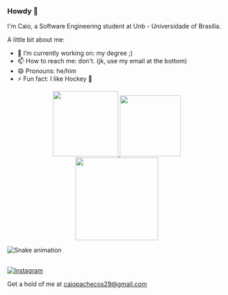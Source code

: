 ### Howdy 👋
I'm Caio, a Software Engineering student at Unb - Universidade of Brasília.

A little bit about me:
- 🔭 I’m currently working on: my degree ;)
- 📫 How to reach me: don't. (jk, use my email at the bottom)
- 😄 Pronouns: he/him
- ⚡ Fun fact: I like Hockey 🏒

<div align="center">
  <a href="https://github.com/CaioPacheco">
    <img height="150em" src="https://github-readme-stats.vercel.app/api?username=CaioPacheco&count_private=true&include_all_commits=true&show_icons=true&theme=tokyonight&hide_border=false&show_owner=true"/>
    <img height="140em" src="https://github-readme-stats.vercel.app/api/top-langs/?username=CaioPacheco&layout=compact&langs_count=7&theme=tokyonight"/>
  </a>
</div>

<div align="center">
<img height="190em" src="https://github-profile-summary-cards.vercel.app/api/cards/profile-details?username=CaioPacheco&theme=tokyonight"/> 
 
</div>

  ![Snake animation](https://github.com/danielbped/danielbped/blob/output/github-contribution-grid-snake.svg)
  
</div>

##
 
 [![Instagram](https://img.shields.io/badge/Instagram-E4405F?style=for-the-badge&logo=instagram&logoColor=white)](https://www.instagram.com/caio.p_/)
 
 </div>
 Get a hold of me at <a href=mailto:"caiopachecos29@gmail.com">caiopachecos29@gmail.com</a>
